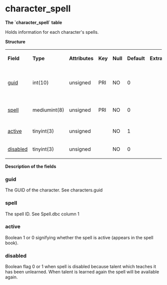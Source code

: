 # character\_spell


**The \`character\_spell\` table**

Holds information for each character's spells.

**Structure**

<table>
<colgroup>
<col width="12%" />
<col width="12%" />
<col width="12%" />
<col width="12%" />
<col width="12%" />
<col width="12%" />
<col width="12%" />
<col width="12%" />
</colgroup>
<tbody>
<tr class="odd">
<td><p><strong>Field</strong></p></td>
<td><p><strong>Type</strong></p></td>
<td><p><strong>Attributes</strong></p></td>
<td><p><strong>Key</strong></p></td>
<td><p><strong>Null</strong></p></td>
<td><p><strong>Default</strong></p></td>
<td><p><strong>Extra</strong></p></td>
<td><p><strong>Comment</strong></p></td>
</tr>
<tr class="even">
<td><p><a href="#guid">guid</a></p></td>
<td><p>int(10)</p></td>
<td><p>unsigned</p></td>
<td><p>PRI</p></td>
<td><p>NO</p></td>
<td><p>0</p></td>
<td><p> </p></td>
<td><p>Global Unique Identifier</p></td>
</tr>
<tr class="odd">
<td><p><a href="#spell">spell</a></p></td>
<td><p>mediumint(8)</p></td>
<td><p>unsigned</p></td>
<td><p>PRI</p></td>
<td><p>NO</p></td>
<td><p>0</p></td>
<td><p> </p></td>
<td><p>Spell Identifier</p></td>
</tr>
<tr class="even">
<td><p><a href="#active">active</a></p></td>
<td><p>tinyint(3)</p></td>
<td><p>unsigned</p></td>
<td><p> </p></td>
<td><p>NO</p></td>
<td><p>1</p></td>
<td><p> </p></td>
<td><p> </p></td>
</tr>
<tr class="odd">
<td><p><a href="#disabled">disabled</a></p></td>
<td><p>tinyint(3)</p></td>
<td><p>unsigned</p></td>
<td><p> </p></td>
<td><p>NO</p></td>
<td><p>0</p></td>
<td><p> </p></td>
<td><p> </p></td>
</tr>
</tbody>
</table>

**Description of the fields**

### guid

The GUID of the character. See characters.guid

### spell

The spell ID. See Spell.dbc column 1

### active

Boolean 1 or 0 signifying whether the spell is active (appears in the spell book).

### disabled

Boolean flag 0 or 1 when spell is disabled because talent which teaches it has been unlearned. When talent is learned again the spell will be available again.
